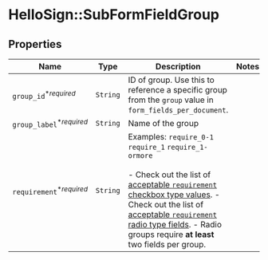 # HelloSign::SubFormFieldGroup



## Properties

| Name | Type | Description | Notes |
| ---- | ---- | ----------- | ----- |
| `group_id`<sup>*_required_</sup> | ```String``` |  ID of group. Use this to reference a specific group from the `group` value in `form_fields_per_document`.  |  |
| `group_label`<sup>*_required_</sup> | ```String``` |  Name of the group  |  |
| `requirement`<sup>*_required_</sup> | ```String``` |  Examples: `require_0-1` `require_1` `require_1-ormore`<br><br>- Check out the list of [acceptable `requirement` checkbox type values](/api/reference/constants/#checkbox-field-grouping). - Check out the list of [acceptable `requirement` radio type fields](/api/reference/constants/#radio-field-grouping). - Radio groups require **at least** two fields per group.  |  |

